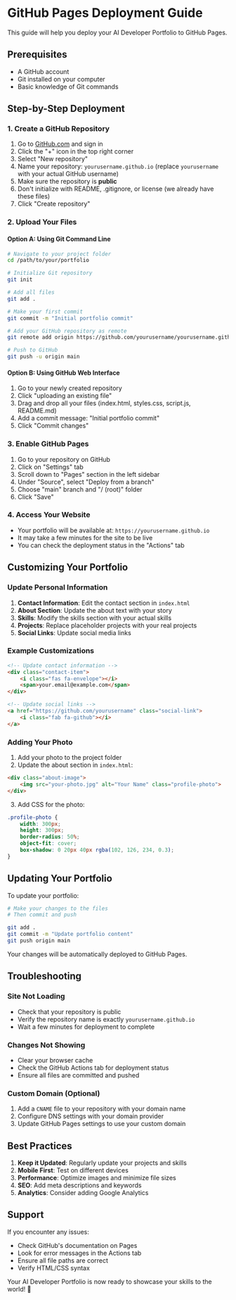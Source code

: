 # GitHub Pages Deployment Guide

This guide will help you deploy your AI Developer Portfolio to GitHub Pages.

## Prerequisites

- A GitHub account
- Git installed on your computer
- Basic knowledge of Git commands

## Step-by-Step Deployment

### 1. Create a GitHub Repository

1. Go to [GitHub.com](https://github.com) and sign in
2. Click the "+" icon in the top right corner
3. Select "New repository"
4. Name your repository: `yourusername.github.io` (replace `yourusername` with your actual GitHub username)
5. Make sure the repository is **public**
6. Don't initialize with README, .gitignore, or license (we already have these files)
7. Click "Create repository"

### 2. Upload Your Files

#### Option A: Using Git Command Line

```bash
# Navigate to your project folder
cd /path/to/your/portfolio

# Initialize Git repository
git init

# Add all files
git add .

# Make your first commit
git commit -m "Initial portfolio commit"

# Add your GitHub repository as remote
git remote add origin https://github.com/yourusername/yourusername.github.io.git

# Push to GitHub
git push -u origin main
```

#### Option B: Using GitHub Web Interface

1. Go to your newly created repository
2. Click "uploading an existing file"
3. Drag and drop all your files (index.html, styles.css, script.js, README.md)
4. Add a commit message: "Initial portfolio commit"
5. Click "Commit changes"

### 3. Enable GitHub Pages

1. Go to your repository on GitHub
2. Click on "Settings" tab
3. Scroll down to "Pages" section in the left sidebar
4. Under "Source", select "Deploy from a branch"
5. Choose "main" branch and "/ (root)" folder
6. Click "Save"

### 4. Access Your Website

- Your portfolio will be available at: `https://yourusername.github.io`
- It may take a few minutes for the site to be live
- You can check the deployment status in the "Actions" tab

## Customizing Your Portfolio

### Update Personal Information

1. **Contact Information**: Edit the contact section in `index.html`
2. **About Section**: Update the about text with your story
3. **Skills**: Modify the skills section with your actual skills
4. **Projects**: Replace placeholder projects with your real projects
5. **Social Links**: Update social media links

### Example Customizations

```html
<!-- Update contact information -->
<div class="contact-item">
    <i class="fas fa-envelope"></i>
    <span>your.email@example.com</span>
</div>

<!-- Update social links -->
<a href="https://github.com/yourusername" class="social-link">
    <i class="fab fa-github"></i>
</a>
```

### Adding Your Photo

1. Add your photo to the project folder
2. Update the about section in `index.html`:

```html
<div class="about-image">
    <img src="your-photo.jpg" alt="Your Name" class="profile-photo">
</div>
```

3. Add CSS for the photo:

```css
.profile-photo {
    width: 300px;
    height: 300px;
    border-radius: 50%;
    object-fit: cover;
    box-shadow: 0 20px 40px rgba(102, 126, 234, 0.3);
}
```

## Updating Your Portfolio

To update your portfolio:

```bash
# Make your changes to the files
# Then commit and push

git add .
git commit -m "Update portfolio content"
git push origin main
```

Your changes will be automatically deployed to GitHub Pages.

## Troubleshooting

### Site Not Loading
- Check that your repository is public
- Verify the repository name is exactly `yourusername.github.io`
- Wait a few minutes for deployment to complete

### Changes Not Showing
- Clear your browser cache
- Check the GitHub Actions tab for deployment status
- Ensure all files are committed and pushed

### Custom Domain (Optional)
1. Add a `CNAME` file to your repository with your domain name
2. Configure DNS settings with your domain provider
3. Update GitHub Pages settings to use your custom domain

## Best Practices

1. **Keep it Updated**: Regularly update your projects and skills
2. **Mobile First**: Test on different devices
3. **Performance**: Optimize images and minimize file sizes
4. **SEO**: Add meta descriptions and keywords
5. **Analytics**: Consider adding Google Analytics

## Support

If you encounter any issues:
- Check GitHub's documentation on Pages
- Look for error messages in the Actions tab
- Ensure all file paths are correct
- Verify HTML/CSS syntax

Your AI Developer Portfolio is now ready to showcase your skills to the world! 🚀
